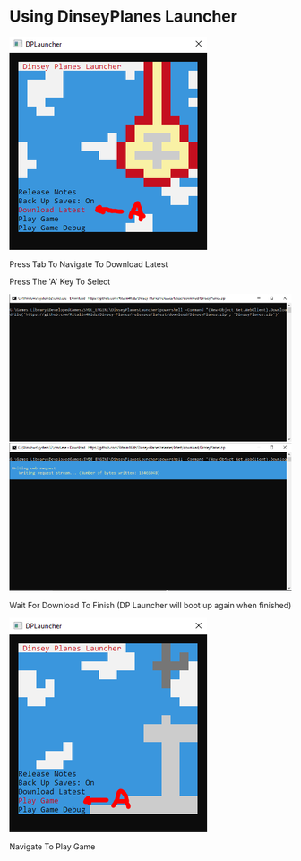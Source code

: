 # Using DinseyPlanes Launcher

![0001](PICS\0001.PNG)

Press Tab To Navigate To Download Latest

Press The 'A' Key To Select

![0003](PICS\0002.PNG)![0002](PICS\0003.PNG)

Wait For Download To Finish (DP Launcher will boot up again when finished)

![0004](PICS\0004.PNG)

Navigate To Play Game